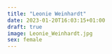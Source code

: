 ```yaml
---
title: "Leonie Weinhardt"
date: 2023-01-20T16:03:15+01:00
draft: true
image: Leonie_Weinhardt.jpg
sex: female
---
```


